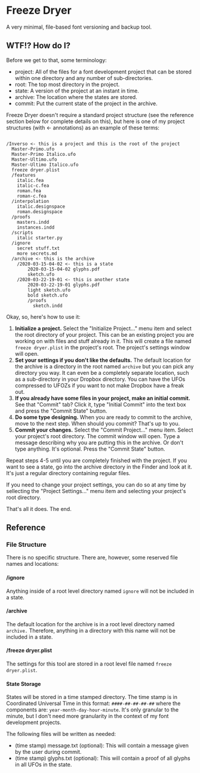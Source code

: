 # Freeze Dryer

A very minimal, file-based font versioning and backup tool.

## WTF!? How do I?

Before we get to that, some terminology:

- project: All of the files for a font development project that can be stored within one directory and any number of sub-directories.
- root: The top most directory in the project.
- state: A version of the project at an instant in time.
- archive: The location where the states are stored.
- commit: Put the current state of the project in the archive.

Freeze Dryer doesn't require a standard project structure (see the reference section below for complete details on this), but here is one of my project structures (with <- annotations) as an example of these terms:

```

/Inverso <- this is a project and this is the root of the project
  Master-Primo.ufo
  Master-Primo Italico.ufo
  Master-Ultimo.ufo
  Master-Ultimo Italico.ufo
  freeze dryer.plist
  /features
    italic.fea
    italic-c.fea
    roman.fea
    roman-c.fea
  /interpolation
	italic.designspace
    roman.designspace
  /proofs
  	masters.indd
  	instances.indd
  /scripts
    italic starter.py
  /ignore
  	secret stuff.txt
  	more secrets.md
  /archive <- this is the archive
  	/2020-03-15-04-02 <- this is a state
  		2020-03-15-04-02 glyphs.pdf
  		sketch.ufo
  	/2020-03-22-19-01 <- this is another state
  		2020-03-22-19-01 glyphs.pdf
  		light sketch.ufo
  		bold sketch.ufo
  		/proofs
  		  sketch.indd
```

Okay, so, here's how to use it:

1. **Initialize a project.** Select the "Initialize Project..." menu item and select the root directory of your project. This can be an existing project you are working on with files and stuff already in it. This will create a file named `freeze dryer.plist` in the project's root. The project's settings window will open.
2. **Set your settings if you don't like the defaults.** The default location for the archive is a directory in the root named `archive` but you can pick any directory you way. It can even be a completely separate location, such as a sub-directory in your Dropbox directory. You can have the UFOs compressed to UFOZs if you want to not make Dropbox have a freak out.
3. **If you already have some files in your project, make an initial commit.** See that "Commit" tab? Click it, type "Initial Commit" into the text box and press the "Commit State" button.
4. **Do some type designing.** When you are ready to commit to the archive, move to the next step. When should you commit? That's up to you.
5. **Commit your changes.** Select the "Commit Project..." menu item. Select your project's root directory. The commit window will open. Type a message describing why you are putting this in the archive. Or don't type anything. It's optional. Press the "Commit State" button.

Repeat steps 4-5 until you are completely finished with the project. If you want to see a state, go into the archive directory in the Finder and look at it. It's just a regular directory containing regular files.

If you need to change your project settings, you can do so at any time by sellecting the "Project Settings..." menu item and selecting your project's root directory.

That's all it does. The end.


## Reference

### File Structure

There is no specific structure. There are, however, some reserved file names and locations:

#### /ignore

Anything inside of a root level directory named `ignore` will not be included in a state.

#### /archive

The default location for the archive is in a root level directory named `archive.` Therefore, anything in a directory with this name will not be included in a state.

#### /freeze dryer.plist

The settings for this tool are stored in a root level file named `freeze dryer.plist`.

#### State Storage

States will be stored in a time stamped directory. The time stamp is in Coordinated Universal Time in this format: `####-##-##-##-##` where the components are: `year-month-day-hour-minute`. It's only granular to the minute, but I don't need more granularity in the context of my font development projects.

The following files will be written as needed:

- (time stamp) message.txt (optional): This will contain a message given by the user during commit.
- (time stamp) glyphs.txt (optional): This will contain a proof of all glyphs in all UFOs in the state.
